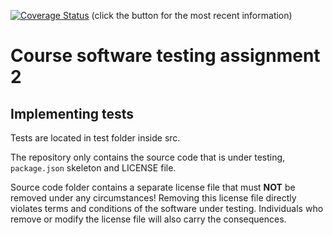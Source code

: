 [![Coverage Status](https://coveralls.io/repos/github/nopelius/SoftwareTestingAssignment2/badge.svg?branch=main)](https://coveralls.io/github/nopelius/SoftwareTestingAssignment2?branch=main) (click the button for the most recent information)

# Course software testing assignment 2

## Implementing tests 

Tests are located in test folder inside src.

The repository only contains the source code that is under testing, `package.json` skeleton
and LICENSE file.

Source code folder contains a separate license file that must **NOT** be removed under any circumstances!
Removing this license file directly violates terms and conditions of the software under testing.
Individuals who remove or modify the license file will also carry the consequences.
